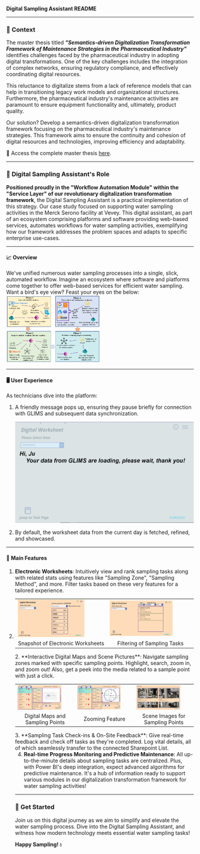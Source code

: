 **Digital Sampling Assistant README**

---

### 📘 **Context**

The master thesis titled ***"Semantics-driven Digitalization Transformation Framework of Maintenance Strategies in the Pharmaceutical Industry"*** identifies challenges faced by the pharmaceutical industry in adopting digital transformations. One of the key challenges includes the integration of complex networks, ensuring regulatory compliance, and effectively coordinating digital resources.

This reluctance to digitalize stems from a lack of reference models that can help in transitioning legacy work models and organizational structures. Furthermore, the pharmaceutical industry's maintenance activities are paramount to ensure equipment functionality and, ultimately, product quality.

Our solution? Develop a semantics-driven digitalization transformation framework focusing on the pharmaceutical industry's maintenance strategies. This framework aims to ensure the continuity and cohesion of digital resources and technologies, improving efficiency and adaptability.

💼 Access the complete master thesis [here](https://drive.google.com/file/d/10l5wNSvn60pmQKvgVWk7Jz5fpkQK4wkz/view).

---

### 🌊 **Digital Sampling Assistant's Role**

**Positioned proudly in the "Workflow Automation Module" within the "Service Layer" of our revolutionary digitalization transformation framework**, the Digital Sampling Assistant is a practical implementation of this strategy. Our case study focused on supporting water sampling activities in the Merck Serono facility at Vevey. This digital assistant, as part of an ecosystem comprising platforms and software providing web-based services, automates workflows for water sampling activities, exemplifying how our framework addresses the problem spaces and adapts to specific enterprise use-cases.

---

#### 📈 **Overview**

We've unified numerous water sampling processes into a single, slick, automated workflow. Imagine an ecosystem where software and platforms come together to offer web-based services for efficient water sampling. Want a bird's eye view? Feast your eyes on the below:
<img src="IMG/dsa_diagram_1.png" alt="Snapshot of the Welcome Message" width="50%"/>
<!---![Workflow overview of the digital sampling assistant](IMG/dsa_diagram_1.png)-->
---

#### 🖥️ **User Experience**

As technicians dive into the platform:

1. A friendly message pops up, ensuring they pause briefly for connection with GLIMS and subsequent data synchronization. 

   ![welcome1](IMG/welcome_page_1.png)

2. By default, the worksheet data from the current day is fetched, refined, and showcased.

---

#### 🌟 **Main Features**

1. **Electronic Worksheets**: Intuitively view and rank sampling tasks along with related stats using features like "Sampling Zone", "Sampling Method", and more. Filter tasks based on these very features for a tailored experience.
2. <table>
  <tr>
    <td><img src="IMG/menu_display_1.PNG" alt="Snapshot of Electronic Worksheets" width="77%"/></td>
    <td><img src="IMG/menu_display_2.PNG" alt="Filtering of Sampling Tasks" width="77%"/></td>
  </tr>
  <tr>
    <td align="center">Snapshot of Electronic Worksheets</td>
    <td align="center">Filtering of Sampling Tasks</td>
  </tr>
</table>
<!--
   ![Snapshot of Electronic Worksheets](IMG/menu_display_1.PNG)
   ![Filtering of Sampling Tasks](IMG/menu_display_2.PNG)
-->
2. **Interactive Digital Maps and Scene Pictures**: Navigate sampling zones marked with specific sampling points. Highlight, search, zoom in, and zoom out! Also, get a peek into the media related to a sample point with just a click.
<table>
  <tr>
    <td><img src="IMG/task_page_1.PNG" alt="Digital Maps and Sampling Points" width="80%"/></td>
    <td><img src="IMG/task_page_2.PNG" alt="Zooming Feature" width="80%"/></td>
    <td><img src="IMG/img_info_1.PNG" alt="Scene Images for Sampling Points" width="80%"/></td>
  </tr>
  <tr>
    <td align="center">Digital Maps and Sampling Points</td>
    <td align="center">Zooming Feature</td>
    <td align="center">Scene Images for Sampling Points</td>
  </tr>
</table>
<!--
   ![Digital Maps and Sampling Points](IMG/task_page_1.PNG)
   ![Zooming Feature](IMG/task_page_2.PNG)
   ![Scene Images for Sampling Points](IMG/img_info_1.PNG)
-->
3. **Sampling Task Check-ins & On-Site Feedback**: Give real-time feedback and check off tasks as they're completed. Log vital details, all of which seamlessly transfer to the connected Sharepoint List.

4. **Real-time Progress Monitoring and Predictive Maintenance**: All up-to-the-minute details about sampling tasks are centralized. Plus, with Power BI's deep integration, expect advanced algorithms for predictive maintenance. It's a hub of information ready to support various modules in our digitalization transformation framework for water sampling activities!

---

### 🎉 **Get Started**

Join us on this digital journey as we aim to simplify and elevate the water sampling process. Dive into the Digital Sampling Assistant, and witness how modern technology meets essential water sampling tasks!

**Happy Sampling! 💧**
